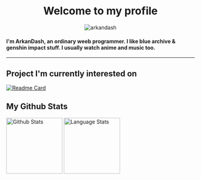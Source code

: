 <h1 align="center">Welcome to my profile</h1>
<div align="center">
  <img src="https://komarev.com/ghpvc/?username=arkandash&label=Visitor&color=A020F0&style=flat" alt="arkandash" />
</div>
<h4>I'm ArkanDash, an ordinary weeb programmer. I like blue archive & genshin impact stuff. I usually watch anime and music too.</h4>
  
----

## Project I'm currently interested on

[![Readme Card](https://github-readme-stats.vercel.app/api/pin/?username=Endergreen12&repo=SCHALE.GameServer&&theme=midnight-purple)](https://github.com/Endergreen12/SCHALE.GameServer/)

## My Github Stats
<p align="left">
  <img alt="Github Stats" height="150px" src="https://github-readme-stats.vercel.app/api?username=arkandash&show_icons=true&bg_color=000000&locale=en&theme=midnight-purple" />
  <img alt="Language Stats" height="150px" src="https://github-readme-stats.vercel.app/api/top-langs?username=arkandash&show_icons=true&locale=en&layout=compact&card_width=350&theme=midnight-purple" />
</p>
